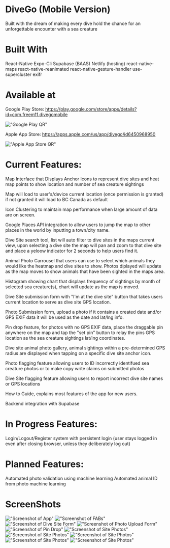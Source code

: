 # DiveGo (Mobile Version) 
Built with the dream of making every dive hold the chance for an unforgettable encounter with a sea creature 

# Built With
React-Native
Expo-Cli
Supabase (BAAS)
Netlify (hosting)
react-native-maps
react-native-reanimated
react-native-gesture-handler
use-supercluster
exifr

# Available at
Google Play Store: https://play.google.com/store/apps/details?id=com.freem11.divegomobile

!["Google Play QR"](https://github.com/Freem11/divegomobile/blob/main/compnents/png/Android.png)

Apple App Store: https://apps.apple.com/us/app/divego/id6450968950

!["Apple App Store QR"](https://github.com/Freem11/divegomobile/blob/main/compnents/png/IOS.png)


# Current Features:

Map Interface that Displays Anchor Icons to represent dive sites and heat map points to show location and number of sea creature sightings 

Map will load to user's/device current location (once permission is granted) if not granted it will load to BC Canada as default

Icon Clustering to maintain map performance when large amount of data are on screen.

Google Places API integration to allow users to jump the map to other places in the world by inputting a town/city name.

Dive Site search tool, list will auto filter to dive sites in the maps current view, upon selecting a dive site the map will pan and zoom to that dive site and place a yeloow indicator for 2 seconds to help users find it.

Animal Photo Carrousel that users can use to select which animals they would like the heatmap and dive sites to show. Photos diplayed will update as the map moves to show animals that have been sighted in the maps area.

Histogram showing chart that displays frequency of sightings by month of selected sea creature(s), chart will update as the map is moved.

Dive Site submission form with "I'm at the dive site" button that takes users current location to serve as dive site GPS location.

Photo Submission form, upload a photo if it contains a created date and/or GPS EXIF data it will be used as the date and lat/lng info.

Pin drop feature, for photos with no GPS EXIF data, place the draggable pin anywhere on the map and tap the "set pin" button to relay the pins GPS location as the sea creature sightings lat/lng coordinates. 

Dive site animal photo gallery, animal sightings within a pre-determined GPS radius are displayed when tapping on a specific dive site anchor icon.

Photo flagging feature allowing users to ID incorrectly identifued sea creature photos or to make copy write claims on submitted photos

Dive Site flagging feature allowing users to report incorrect dive site names or GPS locations

How to Guide, explains most features of the app for new users. 

Backend integration with Supabase 

# In Progress Features:

Login/Logout/Register system with persistent login (user stays logged in even after closing browser, unless they deliberately log out)

# Planned Features:

Automated photo validation using machine learning 
Automated animal ID from photo machine learning 


# ScreenShots
!["Screenshot of App"](https://github.com/Freem11/divego-mobile/blob/master/frontend/DiveGoMobile/compnents/png/Overview.png)
!["Screenshot of FABs"](https://github.com/Freem11/divego-mobile/blob/master/frontend/DiveGoMobile/compnents/png/OverviewMenu.png)
!["Screenshot of Dive Site Form"](https://github.com/Freem11/divego-mobile/blob/master/frontend/DiveGoMobile/compnents/png/DiveSiteNew.png)
!["Screenshot of Photo Upload Form"](https://github.com/Freem11/divego-mobile/blob/master/frontend/DiveGoMobile/compnents/png/PhotoSubmit.png)
!["Screenshot of Pin Drop"](https://github.com/Freem11/divego-mobile/blob/master/frontend/DiveGoMobile/compnents/png/PInDrop.PNG)
!["Screenshot of Site Photos"](https://github.com/Freem11/divego-mobile/blob/master/frontend/DiveGoMobile/compnents/png/DiveSitePhotos.png)
!["Screenshot of Site Photos"](https://github.com/Freem11/divego-mobile/blob/master/frontend/DiveGoMobile/compnents/png/DiveSiteSearch.png)
!["Screenshot of Site Photos"](https://github.com/Freem11/divego-mobile/blob/master/frontend/DiveGoMobile/compnents/png/PermissionLocation.png)
!["Screenshot of Site Photos"](https://github.com/Freem11/divego-mobile/blob/master/frontend/DiveGoMobile/compnents/png/PermissionPhotos.png)
!["Screenshot of Site Photos"](https://github.com/Freem11/divego-mobile/blob/master/frontend/DiveGoMobile/compnents/png/HowToGuide.png)
